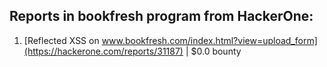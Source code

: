 ## Reports in bookfresh program from HackerOne:
1. [Reflected XSS on www.bookfresh.com/index.html?view=upload_form](https://hackerone.com/reports/31187) | $0.0 bounty